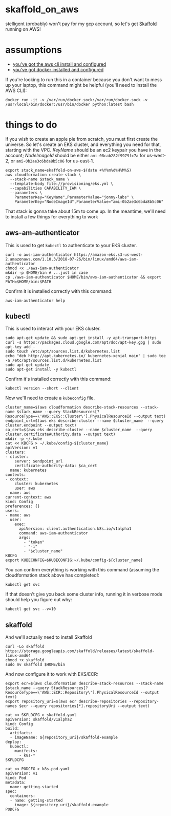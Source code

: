 # skaffold_on_aws
stelligent (probably) won't pay for my gcp account, so let's get [Skaffold](https://github.com/GoogleContainerTools/skaffold) running on AWS!

# assumptions
* [you've got the aws cli install and configured](https://docs.aws.amazon.com/cli/latest/userguide/installing.html)
* [you've got docker installed and configured](https://docs.docker.com/install/)

If you're looking to run this in a container because you don't want to mess up your laptop, this command might be helpful (you'll need to install the AWS CLI):

    docker run -it -v /var/run/docker.sock:/var/run/docker.sock -v /usr/local/bin/docker:/usr/bin/docker python:latest bash

# things to do
If you wish to create an apple pie from scratch, you must first create the universe. So let's create an EKS cluster, and everything you need for that, starting with the VPC. *KeyName* should be an ec2 keypair you have in the account; *NodeImageId* should be either `ami-08cab282f9979fc7a` for us-west-2, or `ami-0b2ae3c6bda8b5c06` for us-east-1.

    export stack_name=skaffold-on-aws-$(date +%Y%m%d%H%M%S)
    aws cloudformation create-stack \
      --stack-name $stack_name \
      --template-body file://provisioning/eks.yml \
      --capabilities CAPABILITY_IAM \
      --parameters \
        ParameterKey="KeyName",ParameterValue="jonny-labs" \
        ParameterKey="NodeImageId",ParameterValue="ami-0b2ae3c6bda8b5c06"

That stack is gonna take about 15m to come up. In the meantime, we'll need to install a few things for everything to work

## aws-am-authenticator

This is used to get `kubectl` to authenticate to your EKS cluster.

    curl -o aws-iam-authenticator https://amazon-eks.s3-us-west-2.amazonaws.com/1.10.3/2018-07-26/bin/linux/amd64/aws-iam-authenticator
    chmod +x ./aws-iam-authenticator
    mkdir -p $HOME/bin # ...just in case
    cp ./aws-iam-authenticator $HOME/bin/aws-iam-authenticator && export PATH=$HOME/bin:$PATH

Confirm it is installed correctly with this command:

    aws-iam-authenticator help

## kubectl

This is used to interact with your EKS cluster.

    sudo apt-get update && sudo apt-get install -y apt-transport-https
    curl -s https://packages.cloud.google.com/apt/doc/apt-key.gpg | sudo apt-key add -
    sudo touch /etc/apt/sources.list.d/kubernetes.list 
    echo "deb http://apt.kubernetes.io/ kubernetes-xenial main" | sudo tee -a /etc/apt/sources.list.d/kubernetes.list
    sudo apt-get update
    sudo apt-get install -y kubectl

Confirm it's installed correctly with this command:

    kubectl version --short --client

Now we'll need to create a `kubeconfig` file. 

    cluster_name=$(aws cloudformation describe-stack-resources --stack-name $stack_name --query StackResources[?ResourceType==\'AWS::EKS::Cluster\'].PhysicalResourceId --output text)
    endpoint_url=$(aws eks describe-cluster --name $cluster_name  --query cluster.endpoint --output text)
    ca_cert=$(aws eks describe-cluster --name $cluster_name  --query cluster.certificateAuthority.data --output text)
    mkdir -p ~/.kube
    cat << KBCFG > ~/.kube/config-${cluster_name}
    apiVersion: v1
    clusters:
    - cluster:
        server: $endpoint_url
        certificate-authority-data: $ca_cert
      name: kubernetes
    contexts:
    - context:
        cluster: kubernetes
        user: aws
      name: aws
    current-context: aws
    kind: Config
    preferences: {}
    users:
    - name: aws
      user:
        exec:
          apiVersion: client.authentication.k8s.io/v1alpha1
          command: aws-iam-authenticator
          args:
            - "token"
            - "-i"
            - "$cluster_name"
    KBCFG
    export KUBECONFIG=$KUBECONFIG:~/.kube/config-${cluster_name}

You can confirm everything is working with this command (assuming the cloudformation stack above has completed!:

    kubectl get svc

If that doesn't give you back some cluster info, running it in verbose mode should help you figure out why:

    kubectl get svc --v=10

## skaffold

And we'll actually need to install Skaffold

    curl -Lo skaffold https://storage.googleapis.com/skaffold/releases/latest/skaffold-linux-amd64
    chmod +x skaffold
    sudo mv skaffold $HOME/bin

And now configure it to work with EKS/ECR:

    export ecr=$(aws cloudformation describe-stack-resources --stack-name $stack_name --query StackResources[?ResourceType==\'AWS::ECR::Repository\'].PhysicalResourceId --output text)
    export repository_uri=$(aws ecr describe-repositories --repository-names $ecr --query repositories[*].repositoryUri --output text)

    cat << SKFLDCFG > skaffold.yaml
    apiVersion: skaffold/v1alpha2
    kind: Config
    build:
      artifacts:
      - imageName: ${repository_uri}/skaffold-example
    deploy:
      kubectl:
        manifests:
          - k8s-*
    SKFLDCFG

    cat << PODCFG > k8s-pod.yaml
    apiVersion: v1
    kind: Pod
    metadata:
      name: getting-started
    spec:
      containers:
      - name: getting-started
        image: ${repository_uri}/skaffold-example
    PODCFG





